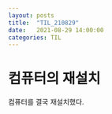 ```yaml
---
layout: posts
title:  "TIL_210829"
date:   2021-08-29 14:00:00
categories: TIL
---
```

# 컴퓨터의 재설치 
컴퓨터를 결국 재설치했다. 

